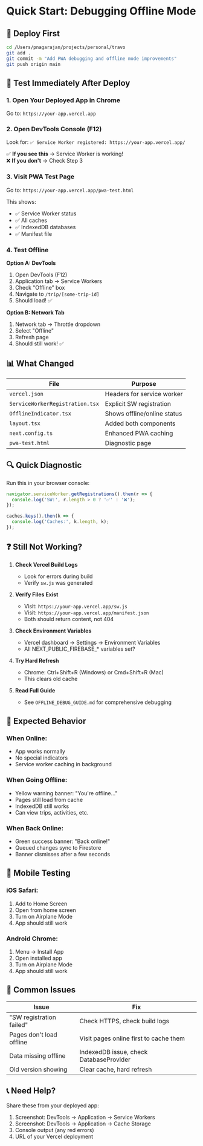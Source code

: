 # Quick Start: Debugging Offline Mode

## 🚀 Deploy First

```bash
cd /Users/pnagarajan/projects/personal/travo
git add .
git commit -m "Add PWA debugging and offline mode improvements"
git push origin main
```

## 🧪 Test Immediately After Deploy

### 1. Open Your Deployed App in Chrome
Go to: `https://your-app.vercel.app`

### 2. Open DevTools Console (F12)
Look for: `✅ Service Worker registered: https://your-app.vercel.app/`

✅ **If you see this** → Service Worker is working!  
❌ **If you don't** → Check Step 3

### 3. Visit PWA Test Page
Go to: `https://your-app.vercel.app/pwa-test.html`

This shows:
- ✅ Service Worker status
- ✅ All caches
- ✅ IndexedDB databases  
- ✅ Manifest file

### 4. Test Offline

**Option A: DevTools**
1. Open DevTools (F12)
2. Application tab → Service Workers
3. Check "Offline" box
4. Navigate to `/trip/[some-trip-id]`
5. Should load! ✅

**Option B: Network Tab**
1. Network tab → Throttle dropdown
2. Select "Offline"
3. Refresh page
4. Should still work! ✅

## 📊 What Changed

| File | Purpose |
|------|---------|
| `vercel.json` | Headers for service worker |
| `ServiceWorkerRegistration.tsx` | Explicit SW registration |
| `OfflineIndicator.tsx` | Shows offline/online status |
| `layout.tsx` | Added both components |
| `next.config.ts` | Enhanced PWA caching |
| `pwa-test.html` | Diagnostic page |

## 🔍 Quick Diagnostic

Run this in your browser console:

```javascript
navigator.serviceWorker.getRegistrations().then(r => {
  console.log('SW:', r.length > 0 ? '✅' : '❌');
});

caches.keys().then(k => {
  console.log('Caches:', k.length, k);
});
```

## ❓ Still Not Working?

1. **Check Vercel Build Logs**
   - Look for errors during build
   - Verify `sw.js` was generated

2. **Verify Files Exist**
   - Visit: `https://your-app.vercel.app/sw.js`
   - Visit: `https://your-app.vercel.app/manifest.json`
   - Both should return content, not 404

3. **Check Environment Variables**
   - Vercel dashboard → Settings → Environment Variables
   - All NEXT_PUBLIC_FIREBASE_* variables set?

4. **Try Hard Refresh**
   - Chrome: Ctrl+Shift+R (Windows) or Cmd+Shift+R (Mac)
   - This clears old cache

5. **Read Full Guide**
   - See `OFFLINE_DEBUG_GUIDE.md` for comprehensive debugging

## 🎯 Expected Behavior

### When Online:
- App works normally
- No special indicators
- Service worker caching in background

### When Going Offline:
- Yellow warning banner: "You're offline..."
- Pages still load from cache
- IndexedDB still works
- Can view trips, activities, etc.

### When Back Online:
- Green success banner: "Back online!"
- Queued changes sync to Firestore
- Banner dismisses after a few seconds

## 📱 Mobile Testing

### iOS Safari:
1. Add to Home Screen
2. Open from home screen
3. Turn on Airplane Mode
4. App should still work

### Android Chrome:
1. Menu → Install App
2. Open installed app
3. Turn on Airplane Mode
4. App should still work

## 🐛 Common Issues

| Issue | Fix |
|-------|-----|
| "SW registration failed" | Check HTTPS, check build logs |
| Pages don't load offline | Visit pages online first to cache them |
| Data missing offline | IndexedDB issue, check DatabaseProvider |
| Old version showing | Clear cache, hard refresh |

## 📞 Need Help?

Share these from your deployed app:
1. Screenshot: DevTools → Application → Service Workers
2. Screenshot: DevTools → Application → Cache Storage
3. Console output (any red errors)
4. URL of your Vercel deployment
